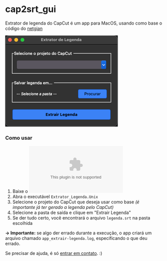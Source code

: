 # cap2srt_gui
Extrator de legenda do CapCut é um app para MacOS, usando como base o código do [netgian](https://github.com/netgian/capcut2srt.git)

![Interface Extrator de Legenda](ExtratorLegenda_Preview.png)

### Como usar
1. Baixe o ![arquivo .zip](App_Extrator_Legenda.zip)
2. Abra o executável `Extrator_Legenda.Unix`
3. Selecione o projeto do CapCut que deseja usar como base _(é importante já ter gerado a legenda pelo CapCut)_
4. Selecione a pasta de saída e clique em "Extrair Legenda"
5. Se der tudo certo, você encontrará o arquivo `legenda.srt` na pasta escolhida


**→ Importante:** se algo der errado durante a execução, o app criará um arquivo chamado `app_extrair-legenda.log`, especificando o que deu errado. 

Se precisar de ajuda, é só [entrar em contato](mailto:jeloytza@gmail.com). :)
